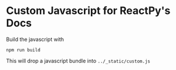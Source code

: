 # Custom Javascript for ReactPy's Docs

Build the javascript with

```
npm run build
```

This will drop a javascript bundle into `../_static/custom.js`
